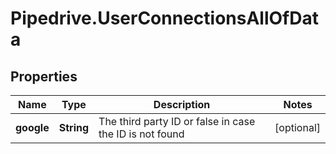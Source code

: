 # Pipedrive.UserConnectionsAllOfData

## Properties

Name | Type | Description | Notes
------------ | ------------- | ------------- | -------------
**google** | **String** | The third party ID or false in case the ID is not found | [optional] 


